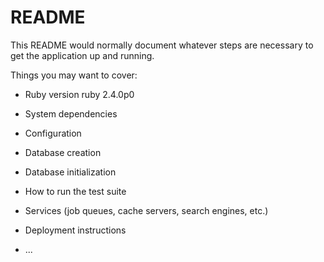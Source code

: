 # README

This README would normally document whatever steps are necessary to get the
application up and running.

Things you may want to cover:

* Ruby version
    ruby 2.4.0p0

* System dependencies

* Configuration

* Database creation

* Database initialization

* How to run the test suite

* Services (job queues, cache servers, search engines, etc.)

* Deployment instructions

* ...
